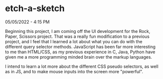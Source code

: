 # etch-a-sketch

05/05/2022 - 4:15 PM

Beginning this project, I am coming off the UI development for the Rock, Paper, Scissors project. That was a really fun modification to a previous project, and I feel that I learned a lot about what you can do with the different query selector methods. JavaScript has been far more interesting to me than HTML/CSS, as my previous experience in C, Java, Python have given me a more programming minded brain over the markup languages.

I intend to learn a lot more about the different CSS pseudo selectors, as well as in JS, and to make mouse inputs into the screen more "powerful".
